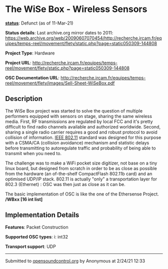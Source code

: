 # The WiSe Box - Wireless Sensors

**[status](../implementation-status.html)**: Defunct (as of 11-Mar-21)

**Status details**: 
Last archive.org mirror dates to 2011: https://web.archive.org/web/20090607070454/http://recherche.ircam.fr/equipes/temps-reel/movement/flety/static.php?page=static050309-144808

**Project Type**: Hardware

**Project URL**: <http://recherche.ircam.fr/equipes/temps-reel/movement/flety/static.php?page=static050309-144808>

**OSC Documentation URL**: <http://recherche.ircam.fr/equipes/temps-reel/movement/flety/images/Sell-Sheet-WiSeBox.pdf>

## Description

The WiSe Box project was started to solve the question of multiple performers equipped with sensors on stage, sharing the same wireless media. First, RF transmissions are regulated by local FCC and it's pretty difficult to find radio channels available and authorized worldwide. Second, sharing a single radio carrier requires a good and robust protocol to avoid collision of information. [IEEE 802.11](http://grouper.ieee.org/groups/802/11) standard was designed for this purpose with a CSMA/CA (collision avoidance) mechanism and statistic delays before transmitting to autoregulate traffic and probability of being able to transmit when you need to. <p> The challenge was to make a WiFi pocket size digitizer, not base on a tiny linux board, but designed from scratch in order to be as close as possible from the hardware (an of-the-shelf CompactFlash 802.11b card) and an optimised UDP/IP stack. 802.11 is actually "only" a transportation layer for 802.3 (Ethernet) : OSC was then just as close as it can be. <p> The basic implementation of OSC is like the one of the Ethersense Project. **/WBxx [16 int list]**

## Implementation Details

**Features**: Packet Construction

**Supported OSC types**: i: int32

**Transport support**: UDP

---
Submitted to [opensoundcontrol.org](https://opensoundcontrol.org) by Anonymous at 2/24/21 12:33
